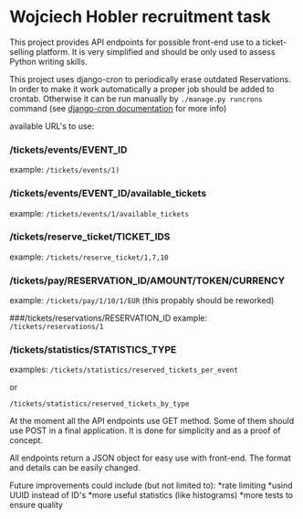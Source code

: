 # Wojciech Hobler recruitment task

This project provides API endpoints for possible front-end use to a ticket-selling platform. 
It is very simplified and should be only used to assess Python writing skills.

This project uses django-cron to periodically erase outdated Reservations.
In order to make it work automatically a proper job should be added to crontab.
Otherwise it can be run manually by `./manage.py runcrons` command
(see [django-cron documentation](https://django-cron.readthedocs.io/en/latest/installation.html) for more info)

available URL's to use:
### /tickets/events/EVENT_ID
example: `/tickets/events/1)`


### /tickets/events/EVENT_ID/available_tickets
example: `/tickets/events/1/available_tickets`


### /tickets/reserve_ticket/TICKET_IDS
example: `/tickets/reserve_ticket/1,7,10`


### /tickets/pay/RESERVATION_ID/AMOUNT/TOKEN/CURRENCY
example: `/tickets/pay/1/10/1/EUR`
(this propably should be reworked)


###/tickets/reservations/RESERVATION_ID
example: `/tickets/reservations/1`


### /tickets/statistics/STATISTICS_TYPE
examples:
`/tickets/statistics/reserved_tickets_per_event`

or

`/tickets/statistics/reserved_tickets_by_type`


At the moment all the API endpoints use GET method. 
Some of them should use POST in a final application.
It is done for simplicity and as a proof of concept.

All endpoints return a JSON object for easy use with front-end.
The format and details can be easily changed.

Future improvements could include (but not limited to):
*rate limiting 
*usind UUID instead of ID's
*more useful statistics (like histograms)
*more tests to ensure quality